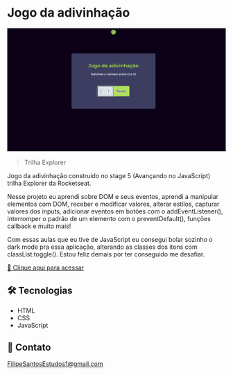 # Jogo da adivinhação 

![preview](./.github/preview.png)

> Trilha Explorer

Jogo da adivinhação construído no stage 5 (Avançando no JavaScript) trilha Explorer da Rocketseat.

Nesse projeto eu aprendi sobre DOM e seus eventos, aprendi a manipular elementos com DOM, receber e modificar valores, alterar estilos, capturar valores dos inputs, adicionar eventos em botões com o addEventListener(), interromper o padrão de um elemento com o preventDefault(), funções callback e muito mais! 

Com essas aulas que eu tive de JavaScript eu consegui bolar sozinho o dark mode pra essa aplicação, alterando as classes dos itens com classList.toggle(). Estou feliz demais por ter conseguido me desafiar.



[🔗 Clique aqui para acessar](https://filipesantos07.github.io/Jogo-adivinhacao-Stage-5-Rocketseat/)

## 🛠️ Tecnologias

- HTML
- CSS
- JavaScript

## 💛 Contato

FilipeSantosEstudos1@gmail.com
